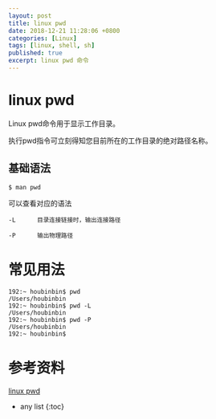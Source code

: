 ```yaml
---
layout: post
title: linux pwd
date: 2018-12-21 11:28:06 +0800
categories: [Linux]
tags: [linux, shell, sh]
published: true
excerpt: linux pwd 命令
---
```


# linux pwd

Linux pwd命令用于显示工作目录。

执行pwd指令可立刻得知您目前所在的工作目录的绝对路径名称。

## 基础语法

```
$ man pwd
```

可以查看对应的语法

```
-L      目录连接链接时，输出连接路径

-P      输出物理路径
```

# 常见用法

```
192:~ houbinbin$ pwd
/Users/houbinbin
192:~ houbinbin$ pwd -L
/Users/houbinbin
192:~ houbinbin$ pwd -P
/Users/houbinbin
192:~ houbinbin$ 
```



# 参考资料

[linux pwd](https://www.cnblogs.com/waitig/p/5880726.html)

* any list
{:toc}